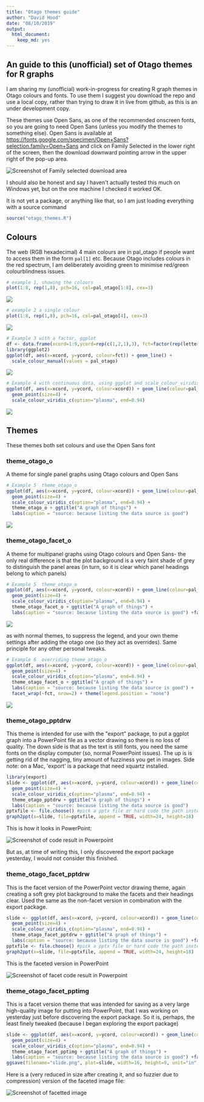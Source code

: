 ```yaml
---
title: "Otago themes guide"
author: "David Hood"
date: "08/10/2019"
output: 
  html_document: 
    keep_md: yes
---
```




## An guide to this (unofficial) set of Otago themes for R graphs

I am sharing my (unofficial) work-in-progress for creating R graph themes in Otago colours and fonts. To use them I suggest you download the repo and use a local copy, rather than trying to draw it in live from github, as this is an under development copy.

These themes use Open Sans, as one of the recommended onscreen fonts, so you are going to need Open Sans (unless you modify the themes to something else).
Open Sans is available at https://fonts.google.com/specimen/Open+Sans?selection.family=Open+Sans and click on Family Selected in the lower right of the screen, then the download downward pointing arrow in the upper right of the pop-up area.

![Screenshot of Family selected download area](download_screenshot.png)

I should also be honest and say I haven't actually tested this much on Windows yet, but on the one machine I checked it worked OK.

It is not yet a package, or anything like that, so I am just loading everything with a source command


```r
source("otago_themes.R")
```


## Colours

The web (RGB hexadecimal) 4 main colours are in pal_otago if people want to access them in the form `pal[1]` etc. Because Otago includes colours in the red spectrum, I am deliberately avoiding green to minimise red/green colourblindness issues.


```r
# example 1, showing the colours
plot(1:8, rep(1,8), pch=16, col=pal_otago[1:8], cex=3)
```

![](README_files/figure-html/unnamed-chunk-2-1.png)<!-- -->


```r
# example 2 a single colour
plot(1:8, rep(1,8), pch=16, col=pal_otago[4], cex=3)
```

![](README_files/figure-html/unnamed-chunk-3-1.png)<!-- -->


```r
# Example 3 with a factor, ggplot
df <- data.frame(xcord=1:9,ycord=rep(c(1,2,1),3), fct=factor(rep(letters[1:3], each=3)))
library(ggplot2)
ggplot(df, aes(x=xcord, y=ycord, colour=fct)) + geom_line() +
  scale_colour_manual(values = pal_otago)
```

![](README_files/figure-html/unnamed-chunk-4-1.png)<!-- -->



```r
# Example 4 with continuous data, using ggplot and scale_colour_viridis(option="plasma")
ggplot(df, aes(x=xcord, y=ycord, colour=xcord)) + geom_line(colour=pal_otago[3]) +
  geom_point(size=4) +
  scale_colour_viridis_c(option="plasma", end=0.94)
```

![](README_files/figure-html/unnamed-chunk-5-1.png)<!-- -->

## Themes

These themes both set colours and use the Open Sans font

### theme_otago_o

A theme for single panel graphs using Otago colours and Open Sans


```r
# Example 5  theme_otago_o
ggplot(df, aes(x=xcord, y=ycord, colour=xcord)) + geom_line(colour=pal_otago[3]) +
  geom_point(size=4) +
  scale_colour_viridis_c(option="plasma", end=0.94) +
  theme_otago_o + ggtitle("A graph of things") +
  labs(caption = "source: because listing the data source is good")
```

![](README_files/figure-html/unnamed-chunk-6-1.png)<!-- -->

### theme_otago_facet_o

A theme for multipanel graphs using Otago colours and Open Sans- the only real difference is that the plot background is a very faint shade of grey to distinguish the panel areas (in turn, so it is clear which panel headings belong to which panels)


```r
# Example 5  theme_otago_o
ggplot(df, aes(x=xcord, y=ycord, colour=xcord)) + geom_line(colour=pal_otago[3]) +
  geom_point(size=4) +
  scale_colour_viridis_c(option="plasma", end=0.94) +
  theme_otago_facet_o + ggtitle("A graph of things") +
  labs(caption = "source: because listing the data source is good") +facet_wrap(~fct, nrow=2)
```

![](README_files/figure-html/unnamed-chunk-7-1.png)<!-- -->

as with normal themes, to suppress the legend, and your own theme settings after adding the otago one (so they act as overrides). Same principle for any other personal tweaks.


```r
# Example 6  overriding theme_otago_o
ggplot(df, aes(x=xcord, y=ycord, colour=xcord)) + geom_line(colour=pal_otago[3]) +
  geom_point(size=4) +
  scale_colour_viridis_c(option="plasma", end=0.94) +
  theme_otago_facet_o + ggtitle("A graph of things") +
  labs(caption = "source: because listing the data source is good") +
  facet_wrap(~fct, nrow=2) + theme(legend.position = "none")
```

![](README_files/figure-html/unnamed-chunk-8-1.png)<!-- -->

### theme_otago_pptdrw

This theme is intended for use with the "export" package, to put a ggplot graph into a PowerPoint file as a vector drawing so there is no loss of quality. The down side is that as the text is still fonts, you need the same fonts on the display computer (so, normal PowerPoint issues). The up is is getting rid of the nagging, tiny amount of fuzziness you get in images. Side note: on a Mac, 'export' is a package that need xquartz installed.


```r
library(export)
slide <- ggplot(df, aes(x=xcord, y=ycord, colour=xcord)) + geom_line(colour=pal_otago[3]) +
  geom_point(size=4) +
  scale_colour_viridis_c(option="plasma", end=0.94) +
  theme_otago_pptdrw + ggtitle("A graph of things") +
  labs(caption = "source: because listing the data source is good")
pptxfile <- file.choose() #pick a pptx file or hard code the path instead
graph2ppt(x=slide, file=pptxfile, append = TRUE, width=24, height=18)
```

This is how it looks in PowerPoint:

![Screenshot of code result in Powerpoint](theme_otago_pptxdrw_screenshot.png)

But as, at time of writing this, I only discovered the export package yesterday, I would not consider this finished.

### theme_otago_facet_pptdrw

This is the facet version of the PowerPoint vector drawing theme, again creating a soft grey plot background to make the facets and their headings clear. Used the same as the non-facet version in combination with the export package.


```r
slide <- ggplot(df, aes(x=xcord, y=ycord, colour=xcord)) + geom_line(colour=pal_otago[3]) +
  geom_point(size=4) +
  scale_colour_viridis_c(option="plasma", end=0.94) +
  theme_otago_facet_pptdrw + ggtitle("A graph of things") +
  labs(caption = "source: because listing the data source is good") +facet_wrap(~fct, nrow=2)
pptxfile <- file.choose() #pick a pptx file or hard code the path instead
graph2ppt(x=slide, file=pptxfile, append = TRUE, width=24, height=18)
```

This is the faceted version in PowerPoint

![Screenshot of facet code result in Powerpoint](theme_otago_facet_pptxdrw_screenshot.png)

### theme_otago_facet_pptimg

This is a facet version theme that was intended for saving as a very large high-quality image for putting into PowerPoint, that I was working on yesterday just before discovering the export package. So it is, perhaps, the least finely tweaked (because I began exploring the export package)


```r
slide <- ggplot(df, aes(x=xcord, y=ycord, colour=xcord)) + geom_line(colour=pal_otago[3]) +
  geom_point(size=4) +
  scale_colour_viridis_c(option="plasma", end=0.94) +
  theme_otago_facet_pptimg + ggtitle("A graph of things") +
  labs(caption = "source: because listing the data source is good") +facet_wrap(~fct, nrow=2)
ggsave(filename="slide.png", plot=slide, width=16, height=9, unit="in", type="cairo", dpi=300)
```

Here is a (very reduced in size after creating it, and so fuzzier due to compression) version of the faceted image file:

![Screenshot of facetted image](slide.png)




